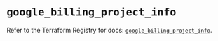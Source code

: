 # `google_billing_project_info`

Refer to the Terraform Registry for docs: [`google_billing_project_info`](https://registry.terraform.io/providers/hashicorp/google/5.41.0/docs/resources/billing_project_info).
